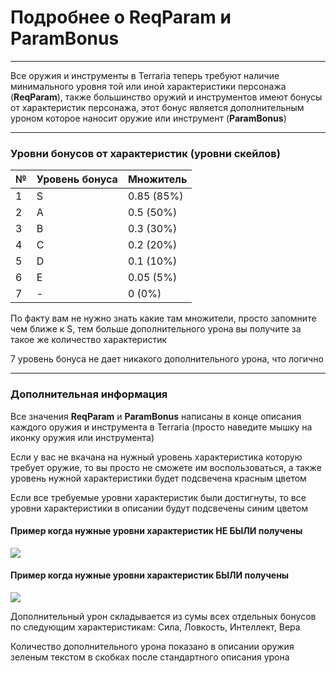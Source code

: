 # Подробнее о ReqParam и ParamBonus

---

Все оружия и инструменты в Terraria теперь требуют наличие минимального уровня той или иной характеристики персонажа (**ReqParam**), также большинство оружий и инструментов имеют бонусы от характеристик персонажа, этот бонус является дополнительным уроном которое наносит оружие или инструмент (**ParamBonus**)

---

### Уровни бонусов от характеристик (уровни скейлов)

| №  | Уровень бонуса   | Множитель  |
|----|------------------|------------|
| 1  | S                | 0.85 (85%) |
| 2  | A                | 0.5 (50%)  | 
| 3  | B                | 0.3 (30%)  | 
| 4  | C                | 0.2 (20%)  | 
| 5  | D                | 0.1 (10%)  | 
| 6  | E                | 0.05 (5%)  | 
| 7  | -                | 0 (0%)     | 

По факту вам не нужно знать какие там множители, просто запомните чем ближе к S, тем больше дополнительного урона вы получите за такое же количество характеристик

7 уровень бонуса не дает никакого дополнительного урона, что логично

---

### Дополнительная информация

Все значения **ReqParam** и **ParamBonus** написаны в конце описания каждого оружия и инструмента в Terraria (просто наведите мышку на иконку оружия или инструмента)

Если у вас не вкачана на нужный уровень характеристика которую требует оружие, то вы просто не сможете им воспользоваться, а также уровень нужной характеристики будет подсвечена красным цветом

Если все требуемые уровни характеристик были достигнуты, то все уровни характеристики в описании будут подсвечены синим цветом

#### Пример когда нужные уровни характеристик НЕ БЫЛИ получены

![](https://github.com/rzc0d3r/DarkSouls/blob/main/wiki/images/ReqParam_Error.jpg)

#### Пример когда нужные уровни характеристик БЫЛИ получены

![](https://github.com/rzc0d3r/DarkSouls/blob/main/wiki/images/ReqParam_OK.jpg)

Дополнительный урон складывается из сумы всех отдельных бонусов по следующим характеристикам: Сила, Ловкость, Интеллект, Вера

Количество дополнительного урона показано в описании оружия зеленым текстом в скобках после стандартного описания урона
